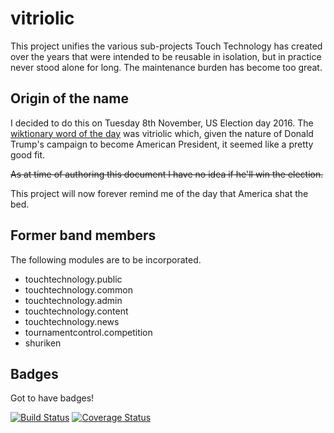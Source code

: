 # vitriolic

This project unifies the various sub-projects Touch Technology has created over
the years that were intended to be reusable in isolation, but in practice never
stood alone for long. The maintenance burden has become too great.

## Origin of the name

I decided to do this on Tuesday 8th November, US Election day 2016. The
[wiktionary word of the day][w] was vitriolic which, given the nature of Donald
Trump's campaign to become American President, it seemed like a pretty good
fit.

~~As at time of authoring this document I have no idea if he'll win the election.~~

This project will now forever remind me of the day that America shat the bed.

## Former band members

The following modules are to be incorporated.

-   touchtechnology.public
-   touchtechnology.common
-   touchtechnology.admin
-   touchtechnology.content
-   touchtechnology.news
-   tournamentcontrol.competition
-   shuriken

## Badges

Got to have badges!

[![Build Status](https://travis-ci.org/goodtune/vitriolic.svg?branch=master)](https://travis-ci.org/goodtune/vitriolic)
[![Coverage Status](https://coveralls.io/repos/github/goodtune/vitriolic/badge.svg?branch=master)](https://coveralls.io/github/goodtune/vitriolic?branch=master)


[w]: https://en.wiktionary.org/wiki/Wiktionary:Word_of_the_day
